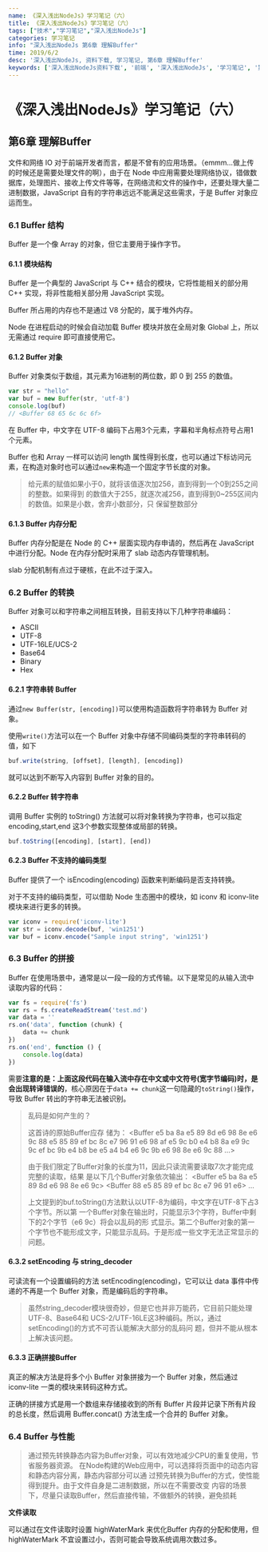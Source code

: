 ```yaml
---
name: 《深入浅出NodeJs》学习笔记（六）
title: 《深入浅出NodeJs》学习笔记（六）
tags: ["技术","学习笔记","深入浅出NodeJs"]
categories: 学习笔记
info: "深入浅出NodeJs 第6章 理解Buffer"
time: 2019/6/2
desc: '深入浅出NodeJs, 资料下载, 学习笔记, 第6章 理解Buffer'
keywords: ['深入浅出NodeJs资料下载', '前端', '深入浅出NodeJs', '学习笔记', '第6章 理解Buffer']
---
```


# 《深入浅出NodeJs》学习笔记（六）

## 第6章 理解Buffer

文件和网络 IO 对于前端开发者而言，都是不曾有的应用场景。（emmm...做上传的时候还是需要处理文件的啊），由于在 Node 中应用需要处理网络协议，错做数据库，处理图片、接收上传文件等等，在网络流和文件的操作中，还要处理大量二进制数据，JavaScript 自有的字符串远远不能满足这些需求，于是 Buffer 对象应运而生。

### 6.1 Buffer 结构

Buffer 是一个像 Array 的对象，但它主要用于操作字节。

#### 6.1.1 模块结构

Buffer 是一个典型的 JavaScript 与 C++ 结合的模块，它将性能相关的部分用 C++ 实现，将非性能相关部分用 JavaScript 实现。

Buffer 所占用的内存也不是通过 V8 分配的，属于堆外内存。

Node 在进程启动的时候会自动加载 Buffer 模块并放在全局对象 Global 上，所以无需通过 require 即可直接使用它。

#### 6.1.2 Buffer 对象

Buffer 对象类似于数组，其元素为16进制的两位数，即 0 到 255 的数值。

```javascript
var str = "hello"
var buf = new Buffer(str, 'utf-8')
console.log(buf)
// <Buffer 68 65 6c 6c 6f>
```

在 Buffer 中，中文字在 UTF-8 编码下占用3个元素，字幕和半角标点符号占用1个元素。

Buffer 也和 Array 一样可以访问 length 属性得到长度，也可以通过下标访问元素，在构造对象时也可以通过`new`来构造一个固定字节长度的对象。

> 给元素的赋值如果小于0，就将该值逐次加256，直到得到一个0到255之间的整数。如果得到 的数值大于255，就逐次减256，直到得到0~255区间内的数值。如果是小数，舍弃小数部分，只 保留整数部分

#### 6.1.3 Buffer 内存分配

Buffer 内存分配是在 Node 的 C++ 层面实现内存申请的，然后再在 JavaScript 中进行分配。Node 在内存分配时采用了 slab 动态内存管理机制。

slab 分配机制有点过于硬核，在此不过于深入。

### 6.2 Buffer 的转换

Buffer 对象可以和字符串之间相互转换，目前支持以下几种字符串编码：

- ASCII
- UTF-8
- UTF-16LE/UCS-2
- Base64
- Binary
- Hex

#### 6.2.1 字符串转 Buffer

通过`new Buffer(str, [encoding])`可以使用构造函数将字符串转为 Buffer 对象。

使用`write()`方法可以在一个 Buffer 对象中存储不同编码类型的字符串转码的值，如下

```javascript
buf.write(string, [offset], [length], [encoding])
```

就可以达到不断写入内容到 Buffer 对象的目的。

#### 6.2.2 Buffer 转字符串

调用 Buffer 实例的 toString() 方法就可以将对象转换为字符串，也可以指定 encoding,start,end 这3个参数实现整体或局部的转换。

```javascript
buf.toString([encoding], [start], [end])
```

#### 6.2.3 Buffer 不支持的编码类型

Buffer 提供了一个 isEncoding(encoding) 函数来判断编码是否支持转换。

对于不支持的编码类型，可以借助 Node 生态圈中的模块，如 iconv 和 iconv-lite 模块来进行更多的转换。

```javascript
var iconv = require('iconv-lite')
var str = iconv.decode(buf, 'win1251')
var buf = iconv.encode("Sample input string", 'win1251')
```



### 6.3 Buffer 的拼接

Buffer 在使用场景中，通常是以一段一段的方式传输。以下是常见的从输入流中读取内容的代码：

```javascript
var fs = require('fs')
var rs = fs.createReadStream('test.md')
var data = ''
rs.on('data', function (chunk) {
    data += chunk
})
rs.on('end', function () {
    console.log(data)
})
```

需要**注意的是：上面这段代码在输入流中存在中文或中文符号(宽字节编码)时，是会出现转译错误的**，核心原因在于`data += chunk`这一句隐藏的`toString()`操作，导致 Buffer 转出的字符串无法被识别。

> 乱码是如何产生的？
>
> 这首诗的原始Buffer应存 储为： 
> <Buffer e5 ba 8a e5 89 8d e6 98 8e e6 9c 88 e5 85 89 ef bc 8c e7 96 91 e6 98 af e5 9c b0 e4 b8 8a e9 9c 9c ef bc 9b e4 b8 be e5 a4 b4 e6 9c 9b e6 98 8e e6 9c 88 ...>
>
> 由于我们限定了Buffer对象的长度为11，因此只读流需要读取7次才能完成完整的读取，结果 是以下几个Buffer对象依次输出： 
> <Buffer e5 ba 8a e5 89 8d e6 98 8e e6 9c> <Buffer 88 e5 85 89 ef bc 8c e7 96 91 e6> ... 
>
> 上文提到的buf.toString()方法默认以UTF-8为编码，中文字在UTF-8下占3个字节。所以第 一个Buffer对象在输出时，只能显示3个字符，Buffer中剩下的2个字节（e6 9c）将会以乱码的形 式显示。第二个Buffer对象的第一个字节也不能形成文字，只能显示乱码。于是形成一些文字无法正常显示的问题。 

#### 6.3.2 setEncoding 与 string_decoder

可读流有一个设置编码的方法 setEncoding(encoding)，它可以让 data 事件中传递的不再是一个 Buffer 对象，而是编码后的字符串。

> 虽然string_decoder模块很奇妙，但是它也并非万能药，它目前只能处理UTF-8、Base64和 UCS-2/UTF-16LE这3种编码。所以，通过setEncoding()的方式不可否认能解决大部分的乱码问 题，但并不能从根本上解决该问题。 

#### 6.3.3 正确拼接Buffer

真正的解决方法是将多个小 Buffer 对象拼接为一个 Buffer 对象，然后通过 iconv-lite 一类的模块来转码这种方式。

正确的拼接方式是用一个数组来存储接收到的所有 Buffer 片段并记录下所有片段的总长度，然后调用 Buffer.concat() 方法生成一个合并的 Buffer 对象。

### 6.4 Buffer 与性能

> 通过预先转换静态内容为Buffer对象，可以有效地减少CPU的重复使用，节省服务器资源。 在Node构建的Web应用中，可以选择将页面中的动态内容和静态内容分离，静态内容部分可以通 过预先转换为Buffer的方式，使性能得到提升。由于文件自身是二进制数据，所以在不需要改变 内容的场景下，尽量只读取Buffer，然后直接传输，不做额外的转换，避免损耗

**文件读取**

可以通过在文件读取时设置 highWaterMark 来优化Buffer 内存的分配和使用，但 highWaterMark 不宜设置过小，否则可能会导致系统调用次数过多。

